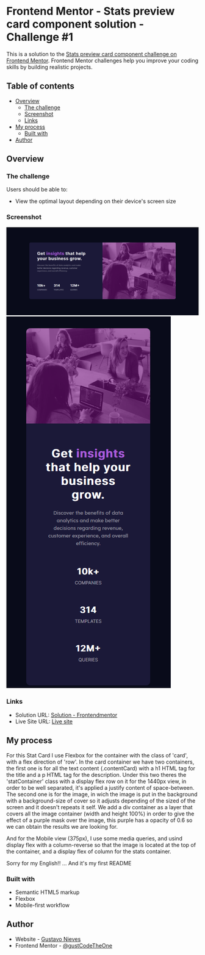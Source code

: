 # Frontend Mentor - Stats preview card component solution - Challenge #1

This is a solution to the [Stats preview card component challenge on Frontend Mentor](https://www.frontendmentor.io/challenges/stats-preview-card-component-8JqbgoU62). Frontend Mentor challenges help you improve your coding skills by building realistic projects.

## Table of contents

- [Overview](#overview)
  - [The challenge](#the-challenge)
  - [Screenshot](#screenshot)
  - [Links](#links)
- [My process](#my-process)
  - [Built with](#built-with)
- [Author](#author)

## Overview

### The challenge

Users should be able to:

- View the optimal layout depending on their device's screen size

### Screenshot

![](./StatsPreviewCardComponent-PC.png)
![](./StatsPreviewCardComponent-Mobile.png)

### Links

- Solution URL: [Solution - Frontendmentor](https://www.frontendmentor.io/solutions/html-css-flexbox-pwt5J0fUK)
- Live Site URL: [Live site](https://gustcodetheone.github.io/statsPreviewCardComponent/)

## My process

For this Stat Card I use Flexbox for the container with the class of 'card', with a flex direction of 'row'. In the card container we have two containers, the first one is for all the text content (.contentCard) with a h1 HTML tag for the title and a p HTML tag for the description. Under this two theres the 'statContainer' class with a display flex row on it for the 1440px view, in order to be well separated, it's applied a justify content of space-between.
The second one is for the image, in wich the image is put in the background with a background-size of cover so it adjusts depending of the sized of the screen and it doesn't repeats it self. We add a div container as a layer that covers all the image container (width and height 100%) in order to give the effect of a purple mask over the image, this purple has a opacity of 0.6 so we can obtain the results we are looking for.

And for the Mobile view (375px), I use some media queries, and usind display flex with a column-reverse so that the image is located at the top of the container, and a display flex of column for the stats container.

Sorry for my English!! ... And it's my first README

### Built with

- Semantic HTML5 markup
- Flexbox
- Mobile-first workflow

## Author

- Website - [Gustavo Nieves](https://github.com/gustCodeTheOne)
- Frontend Mentor - [@gustCodeTheOne](https://www.frontendmentor.io/profile/gustCodeTheOne)
